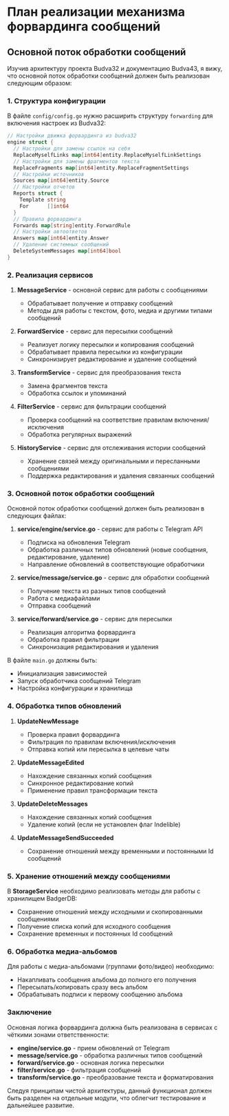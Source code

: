 # План реализации механизма форвардинга сообщений

## Основной поток обработки сообщений

Изучив архитектуру проекта Budva32 и документацию Budva43, я вижу, что основной поток обработки сообщений должен быть реализован следующим образом:

### 1. Структура конфигурации

В файле `config/config.go` нужно расширить структуру `forwarding` для включения настроек из Budva32:

```go
// Настройки движка форвардинга из budva32
engine struct {
  // Настройки для замены ссылок на себя
  ReplaceMyselfLinks map[int64]entity.ReplaceMyselfLinkSettings
  // Настройки для замены фрагментов текста
  ReplaceFragments map[int64]entity.ReplaceFragmentSettings
  // Настройки источников
  Sources map[int64]entity.Source
  // Настройки отчетов
  Reports struct {
    Template string
    For      []int64
  }
  // Правила форвардинга
  Forwards map[string]entity.ForwardRule
  // Настройки автоответов
  Answers map[int64]entity.Answer
  // Удаление системных сообщений
  DeleteSystemMessages map[int64]bool
}
```

### 2. Реализация сервисов

1. **MessageService** - основной сервис для работы с сообщениями
   - Обрабатывает получение и отправку сообщений
   - Методы для работы с текстом, фото, медиа и другими типами сообщений

2. **ForwardService** - сервис для пересылки сообщений
   - Реализует логику пересылки и копирования сообщений
   - Обрабатывает правила пересылки из конфигурации
   - Синхронизирует редактирование и удаление сообщений

3. **TransformService** - сервис для преобразования текста
   - Замена фрагментов текста
   - Обработка ссылок и упоминаний

4. **FilterService** - сервис для фильтрации сообщений
   - Проверка сообщений на соответствие правилам включения/исключения
   - Обработка регулярных выражений

5. **HistoryService** - сервис для отслеживания истории сообщений
   - Хранение связей между оригинальными и пересланными сообщениями
   - Поддержка редактирования и удаления связанных сообщений

### 3. Основной поток обработки сообщений

Основной поток обработки сообщений должен быть реализован в следующих файлах:

1. **service/engine/service.go** - сервис для работы с Telegram API
   - Подписка на обновления Telegram
   - Обработка различных типов обновлений (новые сообщения, редактирование, удаление)
   - Направление обновлений в соответствующие обработчики

2. **service/message/service.go** - сервис для обработки сообщений
   - Получение текста из разных типов сообщений
   - Работа с медиафайлами
   - Отправка сообщений

3. **service/forward/service.go** - сервис для пересылки
   - Реализация алгоритма форвардинга
   - Обработка правил фильтрации
   - Синхронизация редактирования и удаления

В файле `main.go` должны быть:
- Инициализация зависимостей
- Запуск обработчика сообщений Telegram
- Настройка конфигурации и хранилища

### 4. Обработка типов обновлений

1. **UpdateNewMessage**
   - Проверка правил форвардинга
   - Фильтрация по правилам включения/исключения
   - Отправка копий или пересылка в целевые чаты

2. **UpdateMessageEdited**
   - Нахождение связанных копий сообщения
   - Синхронное редактирование копий
   - Применение правил трансформации текста

3. **UpdateDeleteMessages**
   - Нахождение связанных копий сообщения
   - Удаление копий (если не установлен флаг Indelible)

4. **UpdateMessageSendSucceeded**
   - Сохранение отношений между временными и постоянными Id сообщений

### 5. Хранение отношений между сообщениями

В **StorageService** необходимо реализовать методы для работы с хранилищем BadgerDB:
- Сохранение отношений между исходными и скопированными сообщениями
- Получение списка копий для исходного сообщения
- Сохранение временных и постоянных Id сообщений

### 6. Обработка медиа-альбомов

Для работы с медиа-альбомами (группами фото/видео) необходимо:
- Накапливать сообщения альбома до полного его получения
- Пересылать/копировать сразу весь альбом
- Обрабатывать подписи к первому сообщению альбома

### Заключение

Основная логика форвардинга должна быть реализована в сервисах с чёткими зонами ответственности:
- **engine/service.go** - прием обновлений от Telegram
- **message/service.go** - обработка различных типов сообщений
- **forward/service.go** - основная логика пересылки
- **filter/service.go** - фильтрация сообщений
- **transform/service.go** - преобразование текста и форматирования

Следуя принципам чистой архитектуры, данный функционал должен быть разделен на отдельные модули, что облегчит тестирование и дальнейшее развитие.
